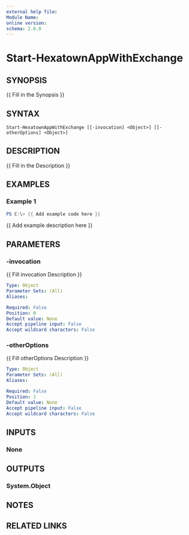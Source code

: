 ```yaml
---
external help file:
Module Name:
online version:
schema: 2.0.0
---
```


# Start-HexatownAppWithExchange

## SYNOPSIS
{{ Fill in the Synopsis }}

## SYNTAX

```
Start-HexatownAppWithExchange [[-invocation] <Object>] [[-otherOptions] <Object>]
```

## DESCRIPTION
{{ Fill in the Description }}

## EXAMPLES

### Example 1
```powershell
PS C:\> {{ Add example code here }}
```

{{ Add example description here }}

## PARAMETERS

### -invocation
{{ Fill invocation Description }}

```yaml
Type: Object
Parameter Sets: (All)
Aliases:

Required: False
Position: 0
Default value: None
Accept pipeline input: False
Accept wildcard characters: False
```

### -otherOptions
{{ Fill otherOptions Description }}

```yaml
Type: Object
Parameter Sets: (All)
Aliases:

Required: False
Position: 1
Default value: None
Accept pipeline input: False
Accept wildcard characters: False
```

## INPUTS

### None

## OUTPUTS

### System.Object
## NOTES

## RELATED LINKS
